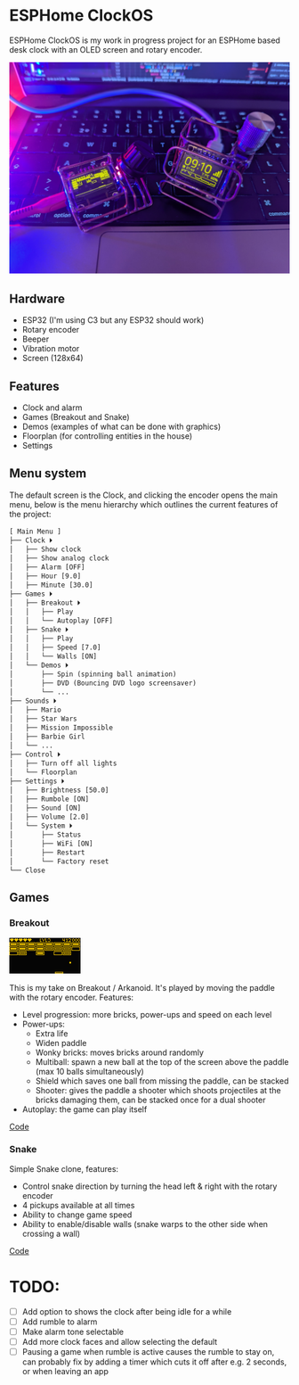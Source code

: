 # ESPHome ClockOS

ESPHome ClockOS is my work in progress project for an ESPHome based desk clock with an OLED screen and rotary encoder.

![Clocks](assets/clocks.jpg)

## Hardware
- ESP32 (I'm using C3 but any ESP32 should work)
- Rotary encoder
- Beeper
- Vibration motor
- Screen (128x64)

## Features
- Clock and alarm
- Games (Breakout and Snake)
- Demos (examples of what can be done with graphics)
- Floorplan (for controlling entities in the house)
- Settings


## Menu system
The default screen is the Clock, and clicking the encoder opens the main menu, below is the menu hierarchy which outlines the current features of the project:

    [ Main Menu ]
    ├── Clock ⏵
    │   ├── Show clock
    │   ├── Show analog clock
    │   ├── Alarm [OFF]
    │   ├── Hour [9.0]
    │   ├── Minute [30.0]
    ├── Games ⏵
    │   ├── Breakout ⏵
    │   │   ├── Play
    │   │   └── Autoplay [OFF]
    │   ├── Snake ⏵
    │   │   ├── Play
    │   │   ├── Speed [7.0]
    │   │   └── Walls [ON]
    │   └── Demos ⏵
    │       ├── Spin (spinning ball animation)
    │       ├── DVD (Bouncing DVD logo screensaver)
    │       └── ...
    ├── Sounds ⏵
    │   ├── Mario
    │   ├── Star Wars
    │   ├── Mission Impossible
    │   ├── Barbie Girl
    │   └── ...
    ├── Control ⏵
    │   ├── Turn off all lights
    │   └── Floorplan
    ├── Settings ⏵
    │   ├── Brightness [50.0]
    │   ├── Rumbole [ON]
    │   ├── Sound [ON]
    │   ├── Volume [2.0]
    │   └── System ⏵
    │       ├── Status
    │       ├── WiFi [ON]
    │       ├── Restart
    │       └── Factory reset
    └── Close



## Games

### Breakout
![Breakout Game Screenshot](assets/breakout-screen-1.png)

This is my take on Breakout / Arkanoid. It's played by moving the paddle with the rotary encoder. Features:

- Level progression: more bricks, power-ups and speed on each level
- Power-ups:
    - Extra life
    - Widen paddle
    - Wonky bricks: moves bricks around randomly
    - Multiball: spawn a new ball at the top of the screen above the paddle (max 10 balls simultaneously)
    - Shield which saves one ball from missing the paddle, can be stacked
    - Shooter: gives the paddle a shooter which shoots projectiles at the bricks damaging them, can be stacked once for a dual shooter
- Autoplay: the game can play itself


[Code](clockos/packages/games/breakout/breakout.cpp)

### Snake
Simple Snake clone, features:
- Control snake direction by turning the head left & right with the rotary encoder
- 4 pickups available at all times
- Ability to change game speed
- Ability to enable/disable walls (snake warps to the other side when crossing a wall)

[Code](clockos/packages/games/snake/snake.cpp)

# TODO:
- [ ] Add option to shows the clock after being idle for a while
- [ ] Add rumble to alarm
- [ ] Make alarm tone selectable
- [ ] Add more clock faces and allow selecting the default
- [ ] Pausing a game when rumble is active causes the rumble to stay on, can probably fix by adding a timer which cuts it off after e.g. 2 seconds, or when leaving an app
